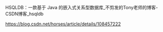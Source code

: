 HSQLDB：一款基于 Java 的嵌入式关系型数据库_不剪发的Tony老师的博客-CSDN博客_hsqldb

https://blog.csdn.net/horses/article/details/108457222
